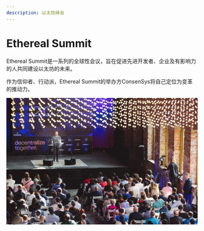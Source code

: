 ```yaml
---
description: 以太坊峰会
---
```


# Ethereal Summit

Ethereal Summit是一系列的全球性会议，旨在促进先进开发者、企业及有影响力的人共同建设以太坊的未来。

作为信仰者、行动派，Ethereal Summit的举办方ConsenSys将自己定位为变革的推动力。

![](../../../.gitbook/assets/img_5702.jpg)

